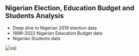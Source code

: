 ## Nigerian Election, Education Budget and Students Analysis
* Deep dive to Nigerian 2019 election data
* 1988-2022 Nigerian Education Budget data
* Nigerian Students data


![sql](https://user-images.githubusercontent.com/102066899/194766316-90ecc751-b96f-4e4b-9fda-0db4b7f07fc7.png)
